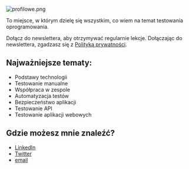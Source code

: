 ![profilowe.png](https://dsc.cloud/da9e07/profilowe.png)

To miejsce, w którym dzielę się wszystkim, co wiem na temat testowania oprogramowania. 

Dołącz do newslettera, aby otrzymywać regularnie lekcje. Dołączając do newslettera, zgadzasz się z [Polityką prywatności](/dokumenty/polityka-prywatnosci.md).

<div class="ml-embedded" data-form="RwP5Ii"></div>

## Najważniejsze tematy:

- Podstawy technologii
- Testowanie manualne
- Współpraca w zespole
- Automatyzacja testów
- Bezpieczeństwo aplikacji
- Testowanie API
- Testowanie aplikacji webowych

## Gdzie możesz mnie znaleźć?

- [LinkedIn](https://www.linkedin.com/in/adrian-maryniewski-8a9055121/)
- [Twitter](https://twitter.com/amaryniewski)
- [email](mailto:adrian@maryniewski.pl)

